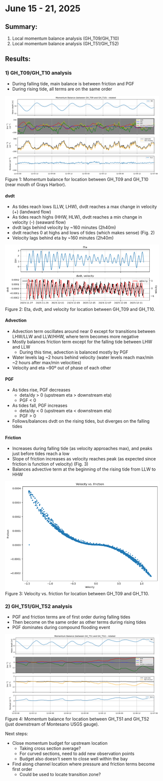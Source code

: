 # June 15 - 21, 2025

## Summary:
1) Local momentum balance analysis (GH_T09/GH_T10)
2) Local momentum balance analysis (GH_T51/GH_T52)

## Results:
### 1) GH_T09/GH_T10 analysis
- During falling tide, main balance is between friction and PGF
- During rising tide, all terms are on the same order

![momentumbalance_ght09_ght10_zoomed](../Figures/062025meeting/momentumbalance_gh_t09_gh_t10_zoomed.png)<br>
Figure 1: Momentum balance for location between GH_T09 and GH_T10 (near mouth of Grays Harbor).

#### dvdt
- As tides reach lows (LLW, LHW), dvdt reaches a max change in velocity (+) (landward flow)
- As tides reach highs (HHW, HLW), dvdt reaches a min change in velocity (-) (seaward flow)
- dvdt lags behind velocity by ~160 minutes (2h40m)
- dvdt reaches 0 at highs and lows of tides (which makes sense) (Fig. 2)
- Velocity lags behind eta by ~160 minutes (2h40m)

![etadvdtvel_ght09ght10](../Figures/062025meeting/eta_dvdt_vel_ght09_ght10.png)<br>
Figure 2: Eta, dvdt, and velocity for location between GH_T09 and GH_T10. 


#### Advection
- Advection term oscillates around near 0 except for transitions between LHW/LLW and LLW/HHW, where term becomes more negative
- Mostly balances friction term except for the falling tide between LHW and LLW
	- During this time, advection is balanced mostly by PGF
- Water levels lag ~2 hours behind velocity (water levels reach max/min ~2 hours after max/min velocities)
- Velocity and eta ~90º out of phase of each other


#### PGF
- As tides rise, PGF decreases
	- deta/dy > 0 (upstream eta > downstream eta)
	- PGF < 0
- As tides fall, PGF increases
	- deta/dy < 0 (upstream eta < downstream eta)
	- PGF > 0
- Follows/balances dvdt on the rising tides, but diverges on the falling tides


#### Friction
- Increases during falling tide (as velocity approaches max), and peaks just before tides reach a low
- Slope of friction increases as velocity reaches peak (as expected since friction is function of velocity) (Fig. 3)
- Balances advective term at the beginning of the rising tide from LLW to HHW

![velvfric](../Figures/062025meeting/vel_vs_friction_ght09_ght10.png)<br>
Figure 3: Velocity vs. friction for location between GH_T09 and GH_T10.


### 2) GH_T51/GH_T52 analysis
- PGF and friction terms are of first order during falling tides
- Then become on the same order as other terms during rising tides
- PGF dominates during compound flooding event


![momentumbalance_ght51_ght52_zoomed](../Figures/062025meeting/momentumbalance_gh_t51_gh_t52_zoomed.png)<br>
Figure 4: Momentum balance for location between GH_T51 and GH_T52 (just downstream of Montesano USGS gauge).


Next steps:
- Close momentum budget for upstream location
	- Taking cross section average?
	- For curved sections, need to add new observation points
	- Budget also doesn't seem to close well within the bay
- Find along channel location where pressure and friction terms become first order
	- Could be used to locate transition zone?